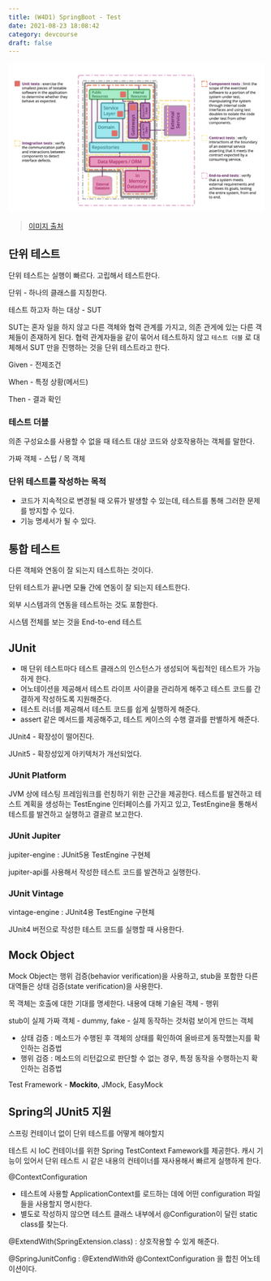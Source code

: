 ```yaml
---
title: (W4D1) SpringBoot - Test
date: 2021-08-23 18:08:42
category: devcourse
draft: false
---
```


![image-20210823112620308](./img/test.png)

> [이미지 출처](https://martinfowler.com/articles/microservice-testing/#conclusion-summary)

## 단위 테스트

단위 테스트는 실행이 빠르다. 고립해서 테스트한다.

단위 - 하나의 클래스를 지칭한다.

테스트 하고자 하는 대상 - SUT

SUT는 혼자 일을 하지 않고 다른 객체와 협력 관계를 가지고, 의존 관게에 있는 다른 객체들이 존재하게 된다. 협력 관계자들을 같이 묶어서 테스트하지 않고 `테스트 더블` 로 대체해서 SUT 만을 진행하는 것을 단위 테스트라고 한다.

Given - 전제조건

When - 특정 상황(메서드)

Then - 결과 확인

### 테스트 더블

의존 구성요소를 사용할 수 없을 때 테스트 대상 코드와 상호작용하는 객체를 말한다.

가짜 객체 - 스텁 / 목 객체

### 단위 테스트를 작성하는 목적

- 코드가 지속적으로 변경될 때 오류가 발생할 수 있는데, 테스트를 통해 그러한 문제를 방지할 수 있다.
- 기능 명세서가 될 수 있다.



## 통합 테스트

다른 객체와 연동이 잘 되는지 테스트하는 것이다.

단위 테스트가 끝나면 모듈 간에 연동이 잘 되는지 테스트한다.

외부 시스템과의 연동을 테스트하는 것도 포함한다.

시스템 전체를 보는 것을 End-to-end 테스트



## JUnit

- 매 단위 테스트마다 테스트 클래스의 인스턴스가 생성되어 독립적인 테스트가 가능하게 한다.
- 어노테이션을 제공해서 테스트 라이프 사이클을 관리하게 해주고 테스트 코드를 간결하게 작성하도록 지원해준다.
- 테스트 러너를 제공해서 테스트 코드를 쉽게 실행하게 해준다.
- assert 같은 메서드를 제공해주고, 테스트 케이스의 수행 결과를 판별하게 해준다.

JUnit4 - 확장성이 떨어진다.

JUnit5 - 확장성있게 아키텍처가 개선되었다.

### JUnit Platform

JVM 상에 테스팅 프레임워크를 런칭하기 위한 근간을 제공한다. 테스트를 발견하고 테스트 계획을 생성하는 TestEngine 인터페이스를 가지고 있고, TestEngine을 통해서 테스트를 발견하고 실행하고 결괄르 보고한다.

### JUnit Jupiter

jupiter-engine : JUnit5용 TestEngine 구현체

jupiter-api를 사용해서 작성한 테스트 코드를 발견하고 실행한다.

### JUnit Vintage

vintage-engine : JUnit4용 TestEngine 구현체

JUnit4 버전으로 작성한 테스트 코드를 실행할 때 사용한다.



## Mock Object

Mock Object는 행위 검증(behavior verification)을 사용하고, stub을 포함한 다른 대역들은 상태 검증(state verification)을 사용한다.

목 객체는 호출에 대한 기대를 명세한다. 내용에 대해 기술된 객체 - 행위

stub이 실제 가짜 객체 - dummy, fake - 실제 동작하는 것처럼 보이게 만드는 객체

- 상태 검증 : 메소드가 수행된 후 객체의 상태를 확인하여 올바르게 동작했는지를 확인하는 검증법
- 행위 검증 : 메소드의 리턴값으로 판단할 수 없는 경우, 특정 동작을 수행하는지 확인하는 검증법

Test Framework - **Mockito**, JMock, EasyMock



## Spring의 JUnit5 지원

스프링 컨테이너 없이 단위 테스트를 어떻게 해야할지

테스트 시 IoC 컨테이너를 위한 Spring TestContext Famework를 제공한다. 캐시 기능이 있어서 단위 테스트 시 같은 내용의 컨테이너를 재사용해서 빠르게 실행하게 한다.

@ContextConfiguration 

- 테스트에 사용할 ApplicationContext를 로드하는 데에 어떤 configuration 파일들을 사용할지 명시한다.
- 별도로 작성하지 않으면 테스트 클래스 내부에서 @Configuration이 달린 static class를 찾는다.

@ExtendWith(SpringExtension.class) : 상호작용할 수 있게 해준다.

@SpringJunitConfig : @ExtendWith와 @ContextConfiguration 을 합친 어노테이션이다.